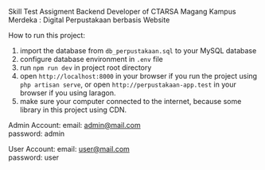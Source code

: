  
 	
Skill Test Assigment Backend Developer of CTARSA Magang Kampus Merdeka :
Digital Perpustakaan berbasis Website


How to run this project:
1. import the database from `db_perpustakaan.sql` to your MySQL database
2. configure  database environment in `.env` file
3. run `npm run dev` in project root directory
4. open `http://localhost:8000` in your browser if you run the project using `php artisan serve`, or open `http://perpustakaan-app.test` in your browser if you using laragon.
5. make sure your computer connected to the internet, because some library in this project using CDN.



Admin Account:
email: admin@mail.com  
password: admin

User Account:
email: user@mail.com    
password: user
